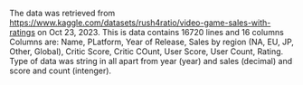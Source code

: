 The data was retrieved from https://www.kaggle.com/datasets/rush4ratio/video-game-sales-with-ratings 
on Oct 23, 2023. 
This is data contains 16720 lines and 16 columns
Columns are: Name, PLatform, Year of Release, Sales by region (NA, EU, JP, Other, Global), Critic Score, Critic COunt, User Score, User Count, Rating. 
Type of data was string in all apart from year (year) and sales (decimal) and score and count (intenger). 
